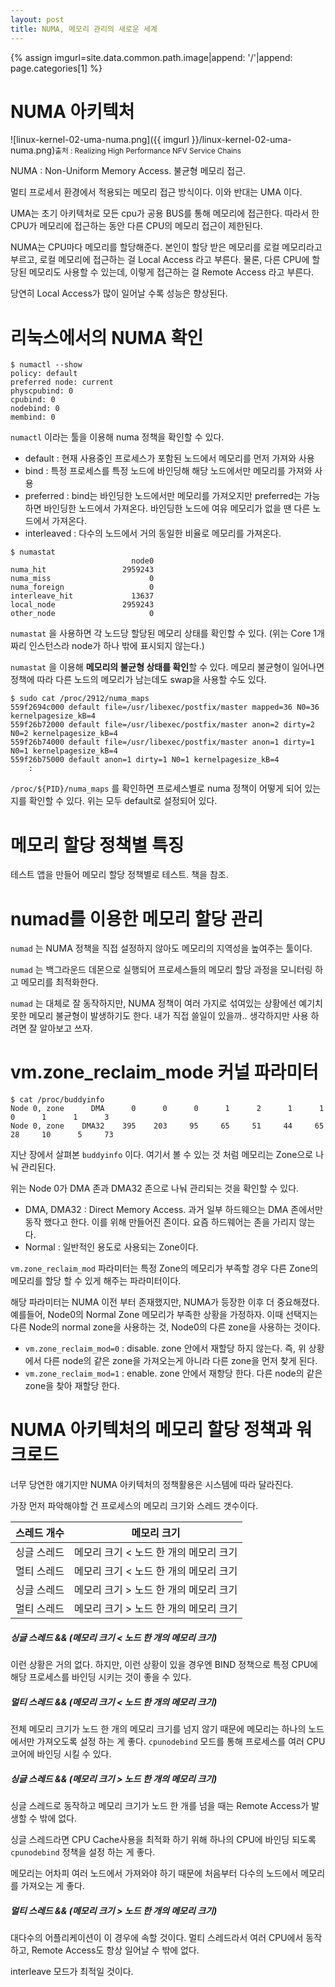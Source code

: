 ```yaml
---
layout: post
title: NUMA, 메모리 관리의 새로운 세계
---
```


{% assign imgurl=site.data.common.path.image|append: '/'|append: page.categories[1] %}



# NUMA 아키텍처

![linux-kernel-02-uma-numa.png]({{ imgurl }}/linux-kernel-02-uma-numa.png)<small>출처 : Realizing High Performance NFV Service Chains</small>

NUMA : Non-Uniform Memory Access. 불균형 메모리 접근. 

멀티 프로세서 환경에서 적용되는 메모리 접근 방식이다. 이와 반대는 UMA 이다. 

UMA는 초기 아키텍처로 모든 cpu가 공용 BUS를 통해 메모리에 접근한다. 따라서 한 CPU가 메모리에 접근하는 동안 다른 CPU의 메모리 접근이 제한된다.

NUMA는 CPU마다 메모리를 할당해준다. 본인이 할당 받은 메모리를 로컬 메모리라고 부르고, 로컬 메모리에 접근하는 걸 Local Access 라고 부른다. 물론, 다른 CPU에 할당된 메모리도 사용할 수 있는데, 이렇게 접근하는 걸 Remote Access 라고 부른다.

당연히 Local Access가 많이 일어날 수록 성능은 향상된다. 



# 리눅스에서의 NUMA 확인

```
$ numactl --show
policy: default
preferred node: current
physcpubind: 0
cpubind: 0
nodebind: 0
membind: 0
```

`numactl` 이라는 툴을 이용해 numa 정책을 확인할 수 있다. 

- default : 현재 사용중인 프로세스가 포함된 노드에서 메모리를 먼저 가져와 사용 
- bind : 특정 프로세스를 특정 노드에 바인딩해 해당 노드에서만 메모리를 가져와 사용
- preferred : bind는 바인딩한 노드에서만 메모리를 가져오지만 preferred는 가능하면 바인딩한 노드에서 가져온다. 바인딩한 노드에 여유 메모리가 없을 땐 다른 노드에서 가져온다. 
- interleaved : 다수의 노드에서 거의 동일한 비율로 메모리를 가져온다. 



```
$ numastat
                           node0
numa_hit                 2959243
numa_miss                      0
numa_foreign                   0
interleave_hit             13637
local_node               2959243
other_node                     0
```

`numastat` 을 사용하면 각 노드당 할당된 메모리 상태를 확인할 수 있다. (위는 Core 1개짜리 인스턴스라 node가 하나 밖에 표시되지 않는다.)

`numastat` 을 이용해 **메모리의 불균형 상태를 확인**할 수 있다. 메모리 불균형이 일어나면 정책에 따라 다른 노드의 메모리가 남는데도 swap을 사용할 수도 있다. 



```
$ sudo cat /proc/2912/numa_maps
559f2694c000 default file=/usr/libexec/postfix/master mapped=36 N0=36 kernelpagesize_kB=4
559f26b72000 default file=/usr/libexec/postfix/master anon=2 dirty=2 N0=2 kernelpagesize_kB=4
559f26b74000 default file=/usr/libexec/postfix/master anon=1 dirty=1 N0=1 kernelpagesize_kB=4
559f26b75000 default anon=1 dirty=1 N0=1 kernelpagesize_kB=4
	:
```

`/proc/${PID}/numa_maps` 를 확인하면 프로세스별로 numa 정책이 어떻게 되어 있는 지를 확인할 수 있다. 위는 모두 default로 설정되어 있다. 



# 메모리 할당 정책별 특징

테스트 앱을 만들어 메모리 할당 정책별로 테스트. 책을 참조. 



# numad를 이용한 메모리 할당 관리

`numad` 는 NUMA 정책을 직접 설정하지 않아도 메모리의 지역성을 높여주는 툴이다. 

`numad` 는 백그라운드 데몬으로 실행되어 프로세스들의 메모리 할당 과정을 모니터링 하고 메모리를 최적화한다. 

`numad` 는 대체로 잘 동작하지만, NUMA 정책이 여러 가지로 섞여있는 상황에선 예기치 못한 메모리 불균형이 발생하기도 한다. 내가 직접 쓸일이 있을까.. 생각하지만 사용 하려면 잘 알아보고 쓰자. 



# vm.zone_reclaim_mode 커널 파라미터

```
$ cat /proc/buddyinfo
Node 0, zone      DMA      0      0      0      1      2      1      1      0      1      1      3
Node 0, zone    DMA32    395    203     95     65     51     44     65     28     10      5     73
```

지난 장에서 살펴본 `buddyinfo` 이다. 여기서 볼 수 있는 것 처럼 메모리는 Zone으로 나눠 관리된다. 

위는 Node 0가 DMA 존과 DMA32 존으로 나눠 관리되는 것을 확인할 수 있다. 

- DMA, DMA32 : Direct Memory Access. 과거 일부 하드웨으는 DMA 존에서만 동작 했다고 한다. 이를 위해 만들어진 존이다. 요즘 하드웨어는 존을 가리지 않는다.
- Normal : 일반적인 용도로 사용되는 Zone이다. 



`vm.zone_reclaim_mod` 파라미터는 특정 Zone의 메모리가 부족할 경우 다른 Zone의 메모리를 할당 할 수 있게 해주는 파라미터이다. 

해당 파라미터는 NUMA 이전 부터 존재했지만, NUMA가 등장한 이후 더 중요해졌다. 예를들어, Node0의 Normal Zone 메모리가 부족한 상황을 가정하자. 이때 선택지는 다른 Node의 normal zone을 사용하는 것, Node0의 다른 zone을 사용하는 것이다.

- `vm.zone_reclaim_mod=0` : disable. zone 안에서 재할당 하지 않는다. 즉, 위 상황에서 다른 node의 같은 zone을 가져오는게 아니라 다른 zone을 먼저 찾게 된다. 
- `vm.zone_reclaim_mod=1` : enable. zone 안에서 재항당 한다.  다른 node의 같은 zone을 찾아 재할당 한다. 



# NUMA 아키텍처의 메모리 할당 정책과 워크로드

너무 당연한 얘기지만 NUMA 아키텍처의 정책활용은 시스템에 따라 달라진다. 

가장 먼저 파악해야할 건 프로세스의 메모리 크기와 스레드 갯수이다.

| 스레드 개수 | 메모리 크기                            |
| ----------- | -------------------------------------- |
| 싱글 스레드 | 메모리 크기 < 노드 한 개의 메모리 크기 |
| 멀티 스레드 | 메모리 크기 < 노드 한 개의 메모리 크기 |
| 싱글 스레드 | 메모리 크기 > 노드 한 개의 메모리 크기 |
| 멀티 스레드 | 메모리 크기 > 노드 한 개의 메모리 크기 |



##### 싱글 스레드 && (메모리 크기 < 노드 한 개의 메모리 크기)

이런 상황은 거의 없다. 하지만, 이런 상황이 있을 경우엔 BIND 정책으로 특정 CPU에 해당 프로세스를 바인딩 시키는 것이 좋을 수 있다. 



##### 멀티 스레드 && (메모리 크기 < 노드 한 개의 메모리 크기)

전체 메모리 크기가 노드 한 개의 메모리 크기를 넘지 않기 때문에 메모리는 하나의 노드에서만 가져오도록 설정 하는 게 좋다. `cpunodebind` 모드를 통해 프로세스를 여러 CPU 코어에 바인딩 시킬 수 있다.



##### 싱글 스레드 && (메모리 크기 > 노드 한 개의 메모리 크기)

싱글 스레드로 동작하고 메모리 크기가 노드 한 개를 넘을 때는 Remote Access가 발생할 수 밖에 없다. 

싱글 스레드라면 CPU Cache사용을 최적화 하기 위해 하나의 CPU에 바인딩 되도록 `cpunodebind` 정책을 설정 하는 게 좋다. 

메모리는 어차피 여러 노드에서 가져와야 하기 때문에 처음부터 다수의 노드에서 메모리를 가져오는 게 좋다. 



##### 멀티 스레드 && (메모리 크기 > 노드 한 개의 메모리 크기)

대다수의 어플리케이션이 이 경우에 속할 것이다. 멀티 스레드라서 여러 CPU에서 동작하고, Remote Access도 항상 일어날 수 밖에 없다. 

interleave 모드가 최적일 것이다. 
